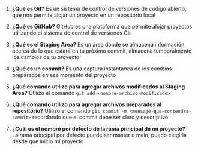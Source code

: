 1. **¿Qué es Git?**
Es un sistema de control de versiones de codigo abierto, que nos permite alojar un proyecto en un repositorio local

2. **¿Qué es GitHub?**
GitHub es una plataforma que permite alojar proyectos utilizando el sistema de control de versiones Git

3. **¿Qué es el Staging Area?**
Es un área dónde se almacena información acerca de lo que estará en tu próximo commit, almacena temporalmente los cambios de tu proyecto

4. **¿Qué es un commit?**
Es una captura instantanea de los cambios preparados en ese momento del proyecto

5. **¿Qué comando utilizo para agregar archivos modificados al Staging Area?**
Utilizo el comando `git add <nombre-archivo-modificado>`

6. **¿Qué comando utilizo para agregar archivos preparados al repositorio?**
Utilizo el comando `git commit -m <mensaje-que-contendra-commit>` recordando que el commit debe ser claro y descriptivo

7. **¿Cuál es el nombre por defecto de la rama principal de mi proyecto?**
La rama principal por defecto puede ser master o main, puedo elegirla desde que inicio mi proyecto
